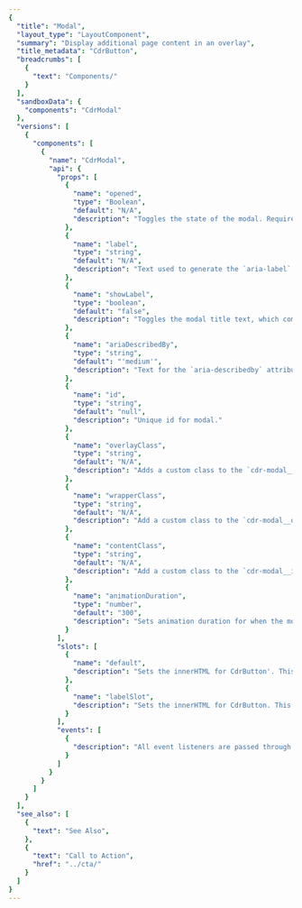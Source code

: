 ```yaml
---
{
  "title": "Modal",
  "layout_type": "LayoutComponent",
  "summary": "Display additional page content in an overlay",
  "title_metadata": "CdrButton",
  "breadcrumbs": [
    {
      "text": "Components/"
    }
  ],
  "sandboxData": {
    "components": "CdrModal"
  },
  "versions": [
    {
      "components": [
        {
          "name": "CdrModal",
          "api": {
            "props": [
              {
                "name": "opened",
                "type": "Boolean",
                "default": "N/A",
                "description": "Toggles the state of the modal. Required."
              },
              {
                "name": "label",
                "type": "string",
                "default": "N/A",
                "description": "Text used to generate the `aria-label` attribute as well as the modal title text, if `labelSlot` is empty. Required."
              },
              {
                "name": "showLabel",
                "type": "boolean",
                "default": "false",
                "description": "Toggles the modal title text, which comes from `label` or `labelSlot`."
              },
              {
                "name": "ariaDescribedBy",
                "type": "string",
                "default": "'medium'",
                "description": "Text for the `aria-describedby` attribute."
              },
              {
                "name": "id",
                "type": "string",
                "default": "null",
                "description": "Unique id for modal."
              },
              {
                "name": "overlayClass",
                "type": "string",
                "default": "N/A",
                "description": "Adds a custom class to the `cdr-modal__overlay` div."
              },
              {
                "name": "wrapperClass",
                "type": "string",
                "default": "N/A",
                "description": "Add a custom class to the `cdr-modal__outerWrap` div."
              },
              {
                "name": "contentClass",
                "type": "string",
                "default": "N/A",
                "description": "Add a custom class to the `cdr-modal__innerWrap` div."
              },
              {
                "name": "animationDuration",
                "type": "number",
                "default": "300",
                "description": "Sets animation duration for when the modal is closed."
              }
            ],
            "slots": [
              {
                "name": "default",
                "description": "Sets the innerHTML for CdrButton'. This is the readable text of the button. Leave empty if icon-only."
              },
              {
                "name": "labelSlot",
                "description": "Sets the innerHTML for CdrButton. This is for the icon."
              }
            ],
            "events": [
              {
                "description": "All event listeners are passed through to/from the component."
              }
            ]
          }
        }
      ]
    }
  ],
  "see_also": [
    {
      "text": "See Also",
    },
    {
      "text": "Call to Action",
      "href": "../cta/"
    }
  ]
}
---
```


<cdr-doc-tabs>
<template slot="Overview">
<cdr-doc-table-of-contents-shell tab-name="Overview">

## Accessibility

To ensure that usage of this component complies with accessibility guidelines, do the following:

- All text content within the modal is read by screen readers, including the Close button text
- Only the content in the modal is read by the screen reader. Content outside modal is not read when the modal is in focus
- Modal can be closed using the keyboard (ESC key), Close button, or by clicking outside of modal

This component has compliance with WCAG guidelines by:
- Select the appropriate attributes and aria roles: 
  - For modal without title: aria-label
  - For short modal: aria-describedby
  - For longer modal: assign role="document" to the modal content
- Use the `aria-hidden` and `tabindex="-1"` on focusable items for all content outside of the modal

</cdr-doc-table-of-contents-shell>
</template>

<template slot="Guidelines">
  <cdr-doc-table-of-contents-shell>

## Use When

- Displaying important information users need to respond to
- Displaying non-essential content related to the underlying page that exceeds 560 characters


## Don't Use When

- Displaying limited additional page content
- Providing status feedback or messages

## The Basics

- Use modals sparingly. Modals are disruptive and their sudden appearance forces users to stop their current task and focus on the modal content
- Two width options are available: 600px (default) and 800px (large)
- Headlines should not exceed 68 characters
- Modal centers within the page
- Keep modal titles succinct and informative 

## Behavior

- If two buttons are needed, place the primary button on the left and the secondary button on the right. Stack buttons at XS
- Content behind modal does not scroll and cannot be interacted with in any way
- Gradient is added at bottom to signify further scrollable content
- Modal is dismissed by: 
  - Clicking the Close button 
  - Interacting with the overlay background
  - Pressing the escape key (ESC)
- Modal opens one at a time and are never displayed in groups

</cdr-doc-table-of-contents-shell>
</template>

<template slot="API">
<cdr-doc-table-of-contents-shell>

## Props

<cdr-doc-api type="prop" :api-data="$page.frontmatter.versions[0].components[0].api.props" />

## Slots

<cdr-doc-api type="slot" :api-data="$page.frontmatter.versions[0].components[0].api.slots" />

## Usage

### Size Prop

The below example uses the `size` prop to set a default and responsive size. This button’s size is small, but it will become a large button at the `xs` and `sm` breakpoints.

```vue{3}
<template>
  <cdr-button
    size="small large@xs large@sm"
  >
    Add to cart
  </cdr-button>
</template>
```

### Modifiers

Following variants are available to the `cdr-button` modifier attribute:

| Value | Description            |
|:------|:-----------------------|
| 'secondary' | Sets the secondary style for the button |


### Click Actions

Use an `@click` event handler to attach custom actions and event handling.

```vue{3}
<template>
  <cdr-button
    @click="greet"
  >
    Greet
  </cdr-button>
</template>

<script>
export default {
  ...
  methods: {
    greet() {
      console.log(‘Hello there’);
    }
  }
}
</script>
```

## Composing with Icons

**CdrButton** component can be used with the icon component from the **CdrIcon** package.

### Text and Icon

To scale Cedar icons appropriately, include the `cdr-button__icon` class with any icon component. The `size` prop scales both the icon and button.

In the below example, a "Download" button is rendered as a button with icon and text using `cdr-icon` and the icon sprite.

```vue{5}
<template>
  <cdr-button>
    <cdr-icon
      slot="icon"
      class="cdr-button__icon"
      use="#download"
    />
    Download
  </cdr-button>
</template>

<script>
import { CdrButton, CdrIcon } from '@rei/cedar';
export default {
  ...
  components: {
     CdrButton,
     CdrIcon,  
  }
}
</script>
```

### Icon Only

Use the following props to modify `cdr-button`:

- Default slot must be empty. If text is present in default slot, the text will render  
- `size` prop is disabled when `icon-only` prop is true
- For the SVG files:
  - If the `fill` color is dark, assign true to the `on-dark` prop
  - `on-dark` prop only works if `icon-only` prop is also true
- Add `aria-label` text to describe the button’s action when clicked or tapped

```vue{3,4,5}
<template>
  <cdr-button
    :icon-only="true"
    :on-dark="true"
    aria-label="Complete this step"
  >
    <icon-check-lg
      slot="icon"
      class="cdr-button__icon"
    />
  </cdr-button>
</template>
```


</cdr-doc-table-of-contents-shell>
</template>

</cdr-doc-tabs>
